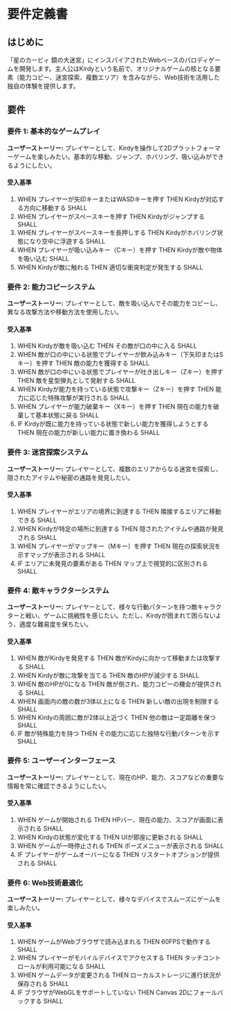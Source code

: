 # 要件定義書

## はじめに

「星のカービィ 鏡の大迷宮」にインスパイアされたWebベースのパロディゲームを開発します。主人公はKirdyという名前で、オリジナルゲームの核となる要素（能力コピー、迷宮探索、複数エリア）を含みながら、Web技術を活用した独自の体験を提供します。

## 要件

### 要件 1: 基本的なゲームプレイ

**ユーザーストーリー:** プレイヤーとして、Kirdyを操作して2Dプラットフォーマーゲームを楽しみたい。基本的な移動、ジャンプ、ホバリング、吸い込みができるようにしたい。

#### 受入基準

1. WHEN プレイヤーが矢印キーまたはWASDキーを押す THEN Kirdyが対応する方向に移動する SHALL
2. WHEN プレイヤーがスペースキーを押す THEN Kirdyがジャンプする SHALL
3. WHEN プレイヤーがスペースキーを長押しする THEN Kirdyがホバリング状態になり空中に浮遊する SHALL
4. WHEN プレイヤーが吸い込みキー（Cキー）を押す THEN Kirdyが敵や物体を吸い込む SHALL
5. WHEN Kirdyが敵に触れる THEN 適切な衝突判定が発生する SHALL

### 要件 2: 能力コピーシステム

**ユーザーストーリー:** プレイヤーとして、敵を吸い込んでその能力をコピーし、異なる攻撃方法や移動方法を使用したい。

#### 受入基準

1. WHEN Kirdyが敵を吸い込む THEN その敵が口の中に入る SHALL
2. WHEN 敵が口の中にいる状態でプレイヤーが飲み込みキー（下矢印またはSキー）を押す THEN 敵の能力を獲得する SHALL
3. WHEN 敵が口の中にいる状態でプレイヤーが吐き出しキー（Zキー）を押す THEN 敵を星型弾丸として発射する SHALL
4. WHEN Kirdyが能力を持っている状態で攻撃キー（Zキー）を押す THEN 能力に応じた特殊攻撃が実行される SHALL
5. WHEN プレイヤーが能力破棄キー（Xキー）を押す THEN 現在の能力を破棄して基本状態に戻る SHALL
6. IF Kirdyが既に能力を持っている状態で新しい能力を獲得しようとする THEN 現在の能力が新しい能力に置き換わる SHALL

### 要件 3: 迷宮探索システム

**ユーザーストーリー:** プレイヤーとして、複数のエリアからなる迷宮を探索し、隠されたアイテムや秘密の通路を発見したい。

#### 受入基準

1. WHEN プレイヤーがエリアの境界に到達する THEN 隣接するエリアに移動できる SHALL
2. WHEN Kirdyが特定の場所に到達する THEN 隠されたアイテムや通路が発見される SHALL
3. WHEN プレイヤーがマップキー（Mキー）を押す THEN 現在の探索状況を示すマップが表示される SHALL
4. IF エリアに未発見の要素がある THEN マップ上で視覚的に区別される SHALL

### 要件 4: 敵キャラクターシステム

**ユーザーストーリー:** プレイヤーとして、様々な行動パターンを持つ敵キャラクターと戦い、ゲームに挑戦性を感じたい。ただし、Kirdyが囲まれて困らないよう、適度な難易度を保ちたい。

#### 受入基準

1. WHEN 敵がKirdyを発見する THEN 敵がKirdyに向かって移動または攻撃する SHALL
2. WHEN Kirdyが敵に攻撃を当てる THEN 敵のHPが減少する SHALL
3. WHEN 敵のHPが0になる THEN 敵が倒され、能力コピーの機会が提供される SHALL
4. WHEN 画面内の敵の数が3体以上になる THEN 新しい敵の出現を制限する SHALL
5. WHEN Kirdyの周囲に敵が2体以上近づく THEN 他の敵は一定距離を保つ SHALL
6. IF 敵が特殊能力を持つ THEN その能力に応じた独特な行動パターンを示す SHALL

### 要件 5: ユーザーインターフェース

**ユーザーストーリー:** プレイヤーとして、現在のHP、能力、スコアなどの重要な情報を常に確認できるようにしたい。

#### 受入基準

1. WHEN ゲームが開始される THEN HPバー、現在の能力、スコアが画面に表示される SHALL
2. WHEN Kirdyの状態が変化する THEN UIが即座に更新される SHALL
3. WHEN ゲームが一時停止される THEN ポーズメニューが表示される SHALL
4. IF プレイヤーがゲームオーバーになる THEN リスタートオプションが提供される SHALL

### 要件 6: Web技術最適化

**ユーザーストーリー:** プレイヤーとして、様々なデバイスでスムーズにゲームを楽しみたい。

#### 受入基準

1. WHEN ゲームがWebブラウザで読み込まれる THEN 60FPSで動作する SHALL
2. WHEN プレイヤーがモバイルデバイスでアクセスする THEN タッチコントロールが利用可能になる SHALL
3. WHEN ゲームデータが変更される THEN ローカルストレージに進行状況が保存される SHALL
4. IF ブラウザがWebGLをサポートしていない THEN Canvas 2Dにフォールバックする SHALL